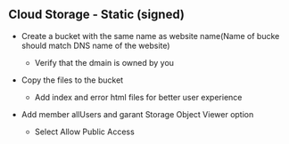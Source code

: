 ## Cloud Storage - Static (signed)

*   Create a bucket with the same name as website name(Name of bucke should match DNS name of the website) 
    *  Verify that the dmain is owned by you

*   Copy the files to the bucket
    *   Add index and error html files for better user experience
* Add member allUsers and garant Storage Object Viewer option
  * Select Allow Public Access
